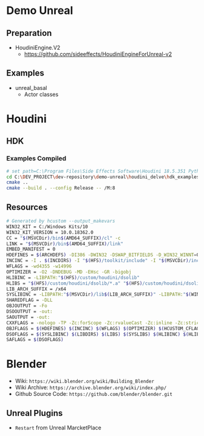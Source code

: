 # Demo Unreal

## Preparation

* HoudiniEngine.V2
  * https://github.com/sideeffects/HoudiniEngineForUnreal-v2

## Examples

* unreal_basal
  * Actor classes


# Houdini

## HDK

### Examples Compiled

```bash
# set path=C:\Program Files\Side Effects Software\Houdini 18.5.351 Python3\bin;%path%
cd C:\DEV_PROJECT\dev-repository\demo-unreal\houdini_delve\hdk_examples\build
cmake ..
cmake --build . --config Release -- /M:8
```

## Resources

```bash
# Generated by hcustom --output_makevars
WIN32_KIT = C:/Windows Kits/10
WIN32_KIT_VERSION = 10.0.18362.0
CC = "$(MSVCDir)/bin$(AMD64_SUFFIX)/cl" -c
LINK = "$(MSVCDir)/bin$(AMD64_SUFFIX)/link"
EMBED_MANIFEST = 0
HDEFINES = $(ARCHDEFS) -DI386 -DWIN32 -DSWAP_BITFIELDS -D_WIN32_WINNT=0x0600 -DNOMINMAX -DSTRICT -DWIN32_LEAN_AND_MEAN -D_USE_MATH_DEFINES -D_CRT_SECURE_NO_DEPRECATE -D_CRT_NONSTDC_NO_DEPRECATE -D_SCL_SECURE_NO_WARNINGS -DSESI_LITTLE_ENDIAN -DHBOOST_ALL_NO_LIB -DEIGEN_MALLOC_ALREADY_ALIGNED=0 -DFBX_ENABLED=1 -DOPENCL_ENABLED=1 -DOPENVDB_ENABLED=1
INCINC = -I . $(INCDIRS) -I "$(HFS)/toolkit/include" -I "$(MSVCDir)/include" -I "$(WIN32_KIT)/Include/$(WIN32_KIT_VERSION)/ucrt" -I "$(WIN32_KIT)/Include/$(WIN32_KIT_VERSION)/um" -I "$(WIN32_KIT)/Include/$(WIN32_KIT_VERSION)/shared"
WFLAGS = -wd4355 -w14996
OPTIMIZER = -O2 -DNDEBUG -MD -EHsc -GR -bigobj
HLIBINC = -LIBPATH:"$(HFS)/custom/houdini/dsolib"
HLIBS = "$(HFS)/custom/houdini/dsolib/*.a" "$(HFS)/custom/houdini/dsolib/*.lib"
LIB_ARCH_SUFFIX = /x64
SYSLIBINC = -LIBPATH:"$(MSVCDir)/lib$(LIB_ARCH_SUFFIX)" -LIBPATH:"$(WIN32_KIT)/Lib/$(WIN32_KIT_VERSION)/ucrt$(LIB_ARCH_SUFFIX)" -LIBPATH:"$(WIN32_KIT)/Lib/$(WIN32_KIT_VERSION)/um$(LIB_ARCH_SUFFIX)"
SHAREDFLAG = -DLL
OBJOUTPUT = -Fo
DSOOUTPUT = -out:
SAOUTPUT = -out:
CXXFLAGS = -nologo -TP -Zc:forScope -Zc:rvalueCast -Zc:inline -Zc:strictStrings -std:c++14 -Zc:referenceBinding -Zc:ternary -Zc:throwingNew -permissive- -Zc:__cplusplus
OBJFLAGS = $(HDEFINES) $(INCINC) $(WFLAGS) $(OPTIMIZER) $(HCUSTOM_CFLAGS)
DSOFLAGS = $(SYSLIBINC) $(LIBDIRS) $(LIBS) $(SYSLIBS) $(HLIBINC) $(HLIBS) $(HCUSTOM_LDFLAGS)
SAFLAGS = $(DSOFLAGS)
```

# Blender

* Wiki: `https://wiki.blender.org/wiki/Building_Blender`
* Wiki Archive: `https://archive.blender.org/wiki/index.php/`
* Github Source Code: `https://github.com/blender/blender.git`

## Unreal Plugins

* `Restart` from Unreal MarcketPlace